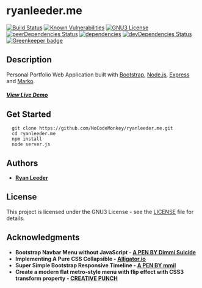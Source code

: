 # ryanleeder.me

[![Build Status][travis-image]][travis-url]
[![Known Vulnerabilities][snyk-image]][snyk-url]
[![GNU3 License](https://img.shields.io/github/license/sjtu-ai-go/libgoboard.svg)](https://github.com/sjtu-ai-go/libgoboard/blob/master/LICENSE)
[![peerDependencies Status](https://david-dm.org/NoCodeMonkey/ryanleeder.me/peer-status.svg)](https://david-dm.org/NoCodeMonkey/ryanleeder.me?type=peer)
[![dependencies](https://david-dm.org/NoCodeMonkey/ryanleeder.me.svg)](https://david-dm.org/NoCodeMonkey/ryanleeder.me)
[![devDependencies Status](https://david-dm.org/NoCodeMonkey/ryanleeder.me/dev-status.svg)](https://david-dm.org/NoCodeMonkey/ryanleeder.me?type=dev) [![Greenkeeper badge](https://badges.greenkeeper.io/NoCodeMonkey/ryanleeder.me.svg)](https://greenkeeper.io/)

## Description
Personal Portfolio Web Application built with [Bootstrap](https://getbootstrap.com), [Node.js](https://nodejs.org), [Express](https://expressjs.com) and [Marko](https://markojs.com).

##### [View Live Demo](http://ryanleederme.azurewebsites.net/)

## Get Started

```
  git clone https://github.com/NoCodeMonkey/ryanleeder.me.git
  cd ryanleeder.me
  npm install
  node server.js
```

## Authors

* **[Ryan Leeder](mailto:ryanleeder@gmail.com)** 

## License

This project is licensed under the GNU3 License - see the [LICENSE](LICENSE) file for details.

## Acknowledgments

* **Bootstrap Navbar Menu without JavaScript - [A PEN BY Dimmi Suicide](https://codepen.io/Dimmi/pen/dpEKpP)**
* **Implementing A Pure CSS Collapsible - [Alligator.io](https://alligator.io/css/collapsible/)**
* **Super Simple Bootstrap Responsive Timeline - [A PEN BY mmil](https://codepen.io/mmil/pen/lxvhu)** 
* **Create a modern flat metro-style menu with flip effect with CSS3 transform property - [CREATIVE PUNCH](http://creative-punch.net/2013/12/create-a-modern-flat-metro-style-menu-with-flip-effect-using-the-css3-transform-property/)** 

[travis-image]: https://img.shields.io/travis/NoCodeMonkey/ryanleeder.me/master.svg
[travis-url]: https://travis-ci.org/NoCodeMonkey/ryanleeder.me
[snyk-image]: https://snyk.io/test/github/NoCodeMonkey/ryanleeder.me/badge.svg
[snyk-url]: https://snyk.io/test/github/NoCodeMonkey/ryanleeder.me

